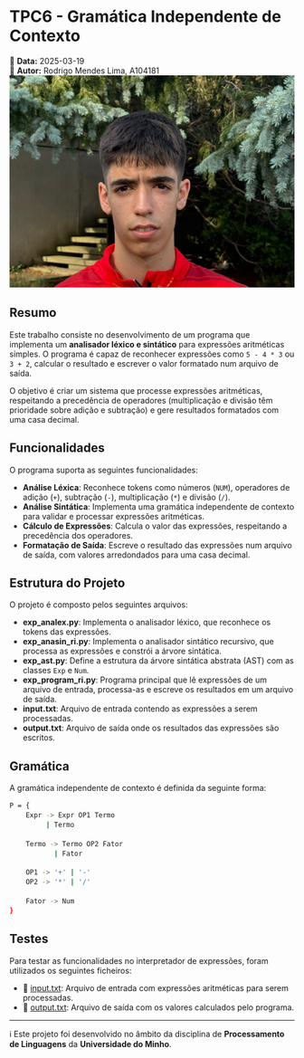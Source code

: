 # TPC6 - Gramática Independente de Contexto

📅 **Data:** 2025-03-19  
👤 **Autor:** Rodrigo Mendes Lima, A104181  
![Foto](../Images/foto.jpg)  

## Resumo

Este trabalho consiste no desenvolvimento de um programa que implementa um **analisador léxico e sintático** para expressões aritméticas simples. O programa é capaz de reconhecer expressões como `5 - 4 * 3` ou `3 + 2`, calcular o resultado e escrever o valor formatado num arquivo de saída. 

O objetivo é criar um sistema que processe expressões aritméticas, respeitando a precedência de operadores (multiplicação e divisão têm prioridade sobre adição e subtração) e gere resultados formatados com uma casa decimal.

## Funcionalidades

O programa suporta as seguintes funcionalidades:

- **Análise Léxica**: Reconhece tokens como números (`NUM`), operadores de adição (`+`), subtração (`-`), multiplicação (`*`) e divisão (`/`).
- **Análise Sintática**: Implementa uma gramática independente de contexto para validar e processar expressões aritméticas.
- **Cálculo de Expressões**: Calcula o valor das expressões, respeitando a precedência dos operadores.
- **Formatação de Saída**: Escreve o resultado das expressões num arquivo de saída, com valores arredondados para uma casa decimal.

## Estrutura do Projeto

O projeto é composto pelos seguintes arquivos:

- **exp_analex.py**: Implementa o analisador léxico, que reconhece os tokens das expressões.
- **exp_anasin_ri.py**: Implementa o analisador sintático recursivo, que processa as expressões e constrói a árvore sintática.
- **exp_ast.py**: Define a estrutura da árvore sintática abstrata (AST) com as classes `Exp` e `Num`.
- **exp_program_ri.py**: Programa principal que lê expressões de um arquivo de entrada, processa-as e escreve os resultados em um arquivo de saída.
- **input.txt**: Arquivo de entrada contendo as expressões a serem processadas.
- **output.txt**: Arquivo de saída onde os resultados das expressões são escritos.

## Gramática

A gramática independente de contexto é definida da seguinte forma:

```bash
P = {
    Expr -> Expr OP1 Termo
         | Termo

    Termo -> Termo OP2 Fator
           | Fator
    
    OP1 -> '+' | '-'
    OP2 -> '*' | '/'

    Fator -> Num
}
```

## Testes

Para testar as funcionalidades no interpretador de expressões, foram utilizados os seguintes ficheiros:

- 📄 [input.txt](./results/input.txt): Arquivo de entrada com expressões aritméticas para serem processadas.
- 📄 [output.txt](./results/output.txt): Arquivo de saída com os valores calculados pelo programa.


---

ℹ️ Este projeto foi desenvolvido no âmbito da disciplina de **Processamento de Linguagens** da **Universidade do Minho**.